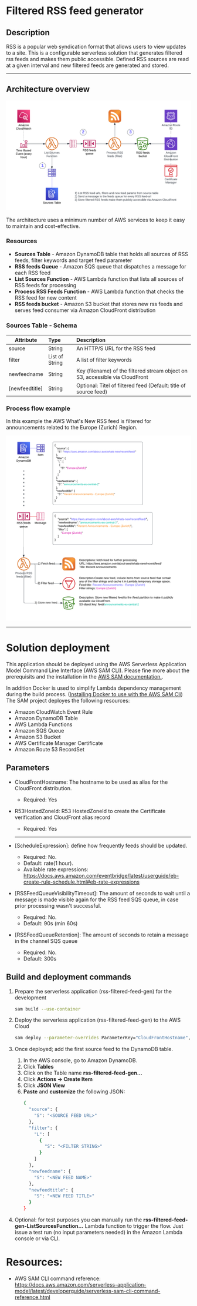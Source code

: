# Filtered RSS feed generator

## Description
RSS is a popular web syndication format that allows users to view updates to a site. This is a configurable serverless solution that generates filtered rss feeds and makes them public accessible. Defined RSS sources are read at a given interval and new filtered feeds are generated and stored.

---

## Architecture overview

![Architecture overview diagram](img/infra-architecture-overview.png)

The architecture uses a minimum number of AWS services to keep it easy to maintain and cost-effective.
### Resources

  - **Sources Table** - Amazon DynamoDB table that holds all sources of RSS feeds, filter keywords and target feed parameter
  - **RSS feeds Queue** - Amazon SQS queue that dispatches a message for each RSS feed
  - **List Sources Function** - AWS Lambda function that lists all sources of RSS feeds for processing
  - **Process RSS Feeds Function** - AWS Lambda function that checks the RSS feed for new content
  - **RSS feeds bucket** - Amazon S3 bucket that stores new rss feeds and serves feed consumer via Amazon CloudFront distribution

### Sources Table - Schema

| Attribute           | Type              | Description                                                                                    	   |
| ------------------- |:------------------| :--------------------------------------------------------------------------------------------------|
| source              | String            | An HTTP/S URL for the RSS feed                                                                 	   |
| filter			        | List of String	  | A list of filter keywords																		                                       |
| newfeedname 		    | String 			      | Key (filename) of the filtered stream object on S3, accessible via CloudFront                      |
| [newfeedtitle] 		  | String 			      | Optional: Titel of filtered feed (Default: title of source feed)				     			                 |

### Process flow example

In this example the AWS What's New RSS feed is filtered for announcements related to the Europe (Zurich) Region.

![Feed process overview](img/feed-filter-process-overview.png)

---

# Solution deployment
This application should be deployed using the AWS Serverless Application Model Command Line Interface (AWS SAM CLI). Please fine more about the prerequisits and the installation in the [AWS SAM documentation.](https://docs.aws.amazon.com/serverless-application-model/latest/developerguide/serverless-getting-started.html).

In addition Docker is used to simplify Lambda dependency management during the build process. ([Installing Docker to use with the AWS SAM Cli](https://docs.aws.amazon.com/serverless-application-model/latest/developerguide/install-docker.html))
The SAM project deployes the following resources:
- Amazon CloudWatch Event Rule
- Amazon DynamoDB Table
- AWS Lambda Functions
- Amazon SQS Queue
- Amazon S3 Bucket
- AWS Certificate Manager Certificate
- Amazon Route 53 RecordSet

## Parameters
- CloudFrontHostname: The hostname to be used as alias for the CloudFront distribution.
  - Required: Yes
- R53HostedZoneId: R53 HostedZoneId to create the Certificate verification and CloudFront alias record
  - Required: Yes

  ---
  
- [ScheduleExpression]: define how frequently feeds should be updated.
  - Required: No.
  - Default: rate(1 hour).
  - Available rate expressions: https://docs.aws.amazon.com/eventbridge/latest/userguide/eb-create-rule-schedule.html#eb-rate-expressions
- [RSSFeedQueueVisibilityTimeout]: The amount of seconds to wait until a message is made visible again for the RSS feed SQS queue, in case prior processing wasn't successful.
  - Required: No.
  - Default: 90s (min 60s)
- [RSSFeedQueueRetention]: The amount of seconds to retain a message in the channel SQS queue
  - Required: No.
  - Default: 300s

## Build and deployment commands

1. Prepare the serverless application (rss-filtered-feed-gen) for the development
   
    ```bash 
    sam build --use-container
    ```

1. Deploy the serverless application (rss-filtered-feed-gen) to the AWS Cloud

    ```bash
    sam deploy --parameter-overrides ParameterKey="CloudFrontHostname",ParameterValue="<hostname>" ParameterKey="R53HostedZoneId",ParameterValue="<R53 HostedZone Id>"
    ```

1. Once deployed; add the first source feed to the DynamoDB table.
    1. In the AWS console, go to Amazon DynamoDB.
    1. Click **Tables**
    1. Click on the Table name **rss-filtered-feed-gen...**
    1. Click **Actions -> Create Item**
    1. Click **JSON View**
    1. **Paste** and **customize** the following JSON:
        ```bash
        {
          "source": {
            "S": "<SOURCE FEED URL>"
          },
          "filter": {
            "L": [
              {
                "S": "<FILTER STRING>"
              }
            ]
          },
          "newfeedname": {
            "S": "<NEW FEED NAME>"
          },
          "newfeedtitle": {
            "S": "<NEW FEED TITLE>"
          }
        }
        ```
  1. Optional: for test purposes you can manually run the **rss-filtered-feed-gen-ListSourcesFunction...** Lambda function to trigger the flow. Just issue a test run (no input parameters needed) in the Amazon Lambda console or via CLI.
# Resources:
- AWS SAM CLI command reference: https://docs.aws.amazon.com/serverless-application-model/latest/developerguide/serverless-sam-cli-command-reference.html